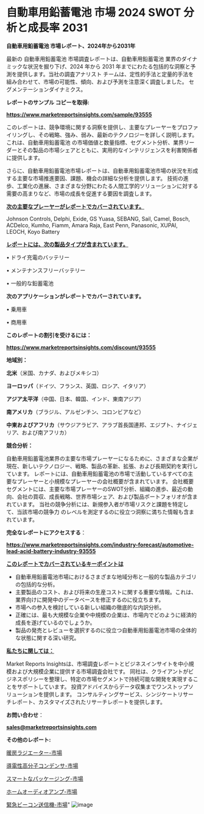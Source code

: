 # 自動車用鉛蓄電池 市場 2024 SWOT 分析と成長率 2031

<strong>自動車用鉛蓄電池 市場レポート、2024年から2031年</strong>

最新の 自動車用鉛蓄電池 市場調査レポートは、自動車用鉛蓄電池 業界のダイナミックな状況を掘り下げ、2024 年から 2031 年までにわたる包括的な洞察と予測を提供します。当社の調査アナリスト チームは、定性的手法と定量的手法を組み合わせて、市場の可能性、傾向、および予測を注意深く調査しました。 セグメンテーションダイナミクス。



<strong>レポートのサンプル コピーを取得:</strong> <a href=https://www.marketreportsinsights.com/sample/93555>

<strong><u>https://www.marketreportsinsights.com/sample/93555</u></strong></a>

このレポートは、競争環境に関する洞察を提供し、主要なプレーヤーをプロファイリングし、その戦略、強み、弱み、最新のテクノロジーを詳しく説明します。 これは、自動車用鉛蓄電池 の市場価値と数量指標、セグメント分析、業界リーダーとその製品の市場シェアとともに、実用的なインテリジェンスを利害関係者に提供します。

さらに、自動車用鉛蓄電池市場レポートは、自動車用鉛蓄電池市場の状況を形成する主要な市場推進要因、課題、機会の詳細な分析を提供します。 技術の進歩、工業化の進展、さまざまな分野にわたる人間工学的ソリューションに対する需要の高まりなど、市場の成長を促進する要因を調査します。



<strong><u>次の主要なプレーヤーがレポートでカバーされています。</u></strong>

Johnson Controls, Delphi, Exide, GS Yuasa, SEBANG, Sail, Camel, Bosch, ACDelco, Kumho, Fiamm, Amara Raja, East Penn, Panasonic, XUPAI, LEOCH, Koyo Battery



<strong><u><b>レポートには、次の製品タイプが含まれています。</b></u></strong>

• ドライ充電のバッテリー

• メンテナンスフリーバッテリー

• 一般的な鉛蓄電池



<strong><b>次のアプリケーションがレポートでカバーされています。</b></strong>

• 乗用車

• 商用車



<strong><b>このレポートの割引を受けるには：</b></strong><a href=https://www.marketreportsinsights.com/discount/93555>

<strong><u>https://www.marketreportsinsights.com/discount/93555</u></strong></a>



<strong>地域別：</strong>



<strong>北米</strong>（米国、カナダ、およびメキシコ）



<strong>ヨーロッパ</strong>（ドイツ、フランス、英国、ロシア、イタリア）



<strong>アジア太平洋</strong>（中国、日本、韓国、インド、東南アジア）



<strong>南アメリカ</strong>（ブラジル、アルゼンチン、コロンビアなど）



<strong>中東およびアフリカ</strong>（サウジアラビア、アラブ首長国連邦、エジプト、ナイジェリア、および南アフリカ）



<strong>競合分析：</strong>

自動車用鉛蓄電池業界の主要な市場プレーヤーになるために、さまざまな企業が現在、新しいテクノロジー、戦略、製品の革新、拡張、および長期契約を実行しています。 レポートには、自動車用鉛蓄電池の市場で活動しているすべての主要なプレーヤーと小規模なプレーヤーの会社概要が含まれています。 会社概要セグメントには、主要な市場プレーヤーのSWOT分析、組織の進歩、最近の動向、会社の買収、成長戦略、世界市場シェア、および製品ポートフォリオが含まれています。 当社の競争分析には、新規参入者が市場リスクと課題を特定して、当該市場の競争力 のレベルを測定するのに役立つ洞察に満ちた情報も含まれています。



<strong>完全なレポートにアクセスする</strong>：

<a href=https://www.marketreportsinsights.com/industry-forecast/automotive-lead-acid-battery-industry-93555>

<strong><u>https://www.marketreportsinsights.com/industry-forecast/automotive-lead-acid-battery-industry-93555</u></strong></a>



<strong><u><b>このレポートでカバーされているキーポイントは</b></u></strong>
<ul>
  <li>自動車用鉛蓄電池市場におけるさまざまな地域分布と一般的な製品カテゴリの包括的な分析。</li>
  <li>主要製品のコスト、および将来の生産コストに関する重要な情報。これは、業界向けに開発中のデータベースを修正するのに役立ちます。</li>
  <li>市場への参入を検討している新しい組織の徹底的な内訳分析。</li>
  <li>正確には、最も大規模な企業や中規模の企業は、市場内でどのように経済的成長を遂げているのでしょうか。</li>
  <li>製品の発売とレビューを選択するのに役立つ自動車用鉛蓄電池市場の全体的な状態に関する深い研究。</li>
</ul>


<strong><u><b>私たちに関しては：</b></u></strong>

Market Reports Insightsは、市場調査レポートとビジネスインサイトを中小規模および大規模企業に提供する市場調査会社です。 同社は、クライアントがビジネスポリシーを整理し、特定の市場セグメントで持続可能な開発を実現することをサポートしています。 投資アドバイスからデータ収集までワンストップソリューションを提供します。 コンサルティングサービス、シンジケートリサーチレポート、カスタマイズされたリサーチレポートを提供します。



<strong><b>お問い合わせ</b></strong>：

<a href=mailto:sales@marketreportsinsights.com>

<strong><u>sales@marketreportsinsights.com</u></strong></a>



<strong>その他のレポート:</strong>

<a href=https://www.linkedin.com/pulse/暖房ラジエーター-市場-2023-競争分析と事業成長-2030-data-dive-discoveries-24-analysis-w0muf/>暖房ラジエーター-市場</a>

<a href=https://www.linkedin.com/pulse/導電性高分子コンデンサ-市場レポート2023-2030-グローバル導電性高分子コンデン-xjrtf/>導電性高分子コンデンサ-市場</a>

<a href=https://www.linkedin.com/pulse/スマートなパッケージング-市場-2023-swot-分析と成長率-2030-pr-news-hub-7aaif/>スマートなパッケージング-市場</a>

<a href=https://www.linkedin.com/pulse/ホームオーディオアンプ-市場-2030-年までの需要に焦点を当てた-2023-年調査レポート-market-tribunal-a7jgf/>ホームオーディオアンプ-市場</a>

<a href=https://www.linkedin.com/pulse/緊急ビーコン送信機-市場-2030-年までの需要に焦点を当てた-2023-年調査レポート-pr-news-hub-rk5kf/>緊急ビーコン送信機-市場</a>"
![image](https://github.com/gayatriri2/Market-Trends/assets/166717496/b75af57c-7d4c-421a-b16b-83a78f6b5a7a)
